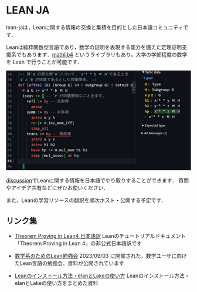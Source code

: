 # LEAN JA

lean-jaは，Leanに関する情報の交換と集積を目的とした日本語コミュニティです．

Leanは純粋関数型言語であり，数学の証明を表現する能力を備えた定理証明支援系でもあります．[mathlib4](https://github.com/leanprover-community/mathlib4) というライブラリもあり，大学の学部程度の数学を Lean で行うことが可能です．

![Leanで証明を書いているさま](image/lean-playing.png)

[discussion](https://github.com/orgs/lean-ja/discussions)でLeanに関する情報を日本語でやり取りすることができます．
質問やアイデア共有などにぜひお使いください．

また，Leanの学習リソースの翻訳を順次ホスト・公開する予定です．

## リンク集

* [Theorem Proving in Lean4 日本語訳](https://aconite-ac.github.io/theorem_proving_in_lean4_ja/) Leanのチュートリアルドキュメント「Theorem Proving in Lean 4」の非公式日本語訳です

* [数学系のためのLean勉強会](https://haruhisa-enomoto.github.io/lean-math-workshop/) 2023/09/03 に開催された，数学ユーザに向けたLean言語の勉強会．資料が公開されています

* [Leanのインストール方法・elanとLakeの使い方](https://aconite-ac.github.io/how_to_install_lean/) Leanのインストール方法・elanとLakeの使い方をまとめた資料
